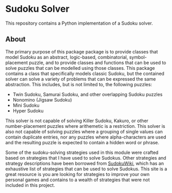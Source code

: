 # Sudoku Solver

This repository contains a Python implementation of a Sudoku solver.

## About

The primary purpose of this package package is to provide classes that model
Sudoku as an abstract, logic-based, combinatorial, symbol-placement puzzle,
and to provide classes and functions that can be used to solve puzzles that
can be modelled using those classes. This package contains a class that
specifically models classic Sudoku, but the contained solver can solve a
variety of problems that can be expressed the same abstraction. This includes,
but is not limited to, the following puzzles:

- Twin Sudoku, Samurai Sudoku, and other overlapping Sudoku puzzles
- Nonomino (Jigsaw Sudoku)
- Mini Sudoku
- Hyper Sudoku

This solver is not capable of solving Killer Sudoku, Kakuro, or other
number-placement puzzles where arithemetic is a restriction. This solver
is also not capable of solving puzzles where a grouping of single values can
contain duplicate entries, nor any puzzles where alpha-characters are used
and the resulting puzzle is expected to contain a hidden word or phrase.

Some of the sudoku-solving strategies used in this module were crafted based on
strategies that I have used to solve Sudokus. Other strategies and strategy
descriptions have been borrowed from [SudokuWiki](https://www.sudokuwiki.org/),
which has an exhaustive list of strategies that can be used to solve Sudokus.
This site is a great resource is you are looking for strategies to improve your
own personal games and contains to a wealth of strategies that were not included
in this project.
